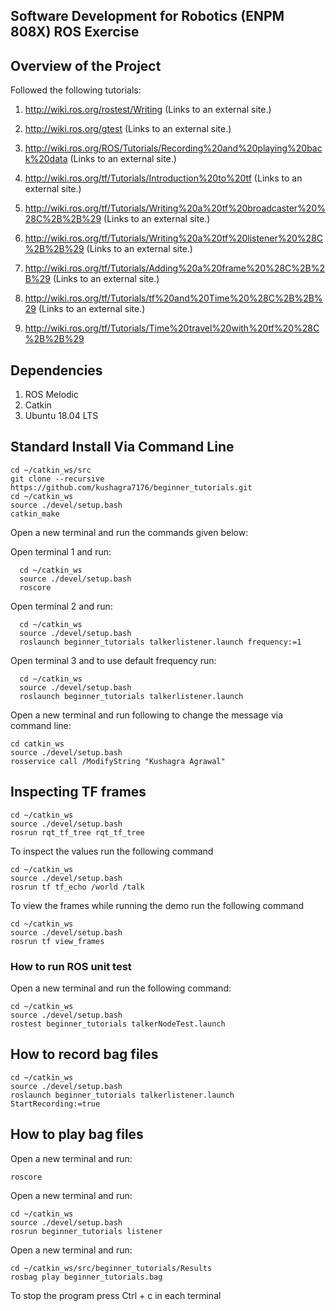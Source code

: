 ## Software Development for Robotics (ENPM 808X) ROS Exercise

## Overview of the Project

Followed the following tutorials:

1. http://wiki.ros.org/rostest/Writing (Links to an external site.)

2. http://wiki.ros.org/gtest (Links to an external site.)

3. http://wiki.ros.org/ROS/Tutorials/Recording%20and%20playing%20back%20data (Links to an external site.)

4. http://wiki.ros.org/tf/Tutorials/Introduction%20to%20tf (Links to an external site.)

5. http://wiki.ros.org/tf/Tutorials/Writing%20a%20tf%20broadcaster%20%28C%2B%2B%29 (Links to an external site.)

6. http://wiki.ros.org/tf/Tutorials/Writing%20a%20tf%20listener%20%28C%2B%2B%29 (Links to an external site.)

7. http://wiki.ros.org/tf/Tutorials/Adding%20a%20frame%20%28C%2B%2B%29 (Links to an external site.)

8. http://wiki.ros.org/tf/Tutorials/tf%20and%20Time%20%28C%2B%2B%29 (Links to an external site.)

9. http://wiki.ros.org/tf/Tutorials/Time%20travel%20with%20tf%20%28C%2B%2B%29
## Dependencies

1. ROS Melodic
2. Catkin
3. Ubuntu 18.04 LTS

## Standard Install Via Command Line
```
cd ~/catkin_ws/src
git clone --recursive https://github.com/kushagra7176/beginner_tutorials.git
cd ~/catkin_ws
source ./devel/setup.bash
catkin_make
```
Open a new terminal and run the commands given below:

Open terminal 1 and run:
```
  cd ~/catkin_ws
  source ./devel/setup.bash
  roscore
```
Open terminal 2 and run:
```
  cd ~/catkin_ws
  source ./devel/setup.bash
  roslaunch beginner_tutorials talkerlistener.launch frequency:=1
```  
Open terminal 3 and to use default frequency run:
```
  cd ~/catkin_ws
  source ./devel/setup.bash
  roslaunch beginner_tutorials talkerlistener.launch
```  
Open a new terminal and run following to change the message via command line:
```
cd catkin_ws
source ./devel/setup.bash
rosservice call /ModifyString "Kushagra Agrawal"
```
## Inspecting TF frames
```
cd ~/catkin_ws
source ./devel/setup.bash
rosrun rqt_tf_tree rqt_tf_tree
```
To inspect the values run the following command
```
cd ~/catkin_ws
source ./devel/setup.bash
rosrun tf tf_echo /world /talk
```
To view the frames while running the demo run the following command
```
cd ~/catkin_ws
source ./devel/setup.bash
rosrun tf view_frames
```

### How to run ROS unit test
 Open a new terminal and run the following command:
```
cd ~/catkin_ws
source ./devel/setup.bash
rostest beginner_tutorials talkerNodeTest.launch
```

## How to record bag files
```
cd ~/catkin_ws
source ./devel/setup.bash
roslaunch beginner_tutorials talkerlistener.launch StartRecording:=true
```

## How to play bag files

Open a new terminal and run:
```
roscore
```
Open a new terminal and run:
```
cd ~/catkin_ws
source ./devel/setup.bash
rosrun beginner_tutorials listener
```
Open a new terminal and run:
```
cd ~/catkin_ws/src/beginner_tutorials/Results
rosbag play beginner_tutorials.bag
```
To stop the program press Ctrl + c in each terminal
